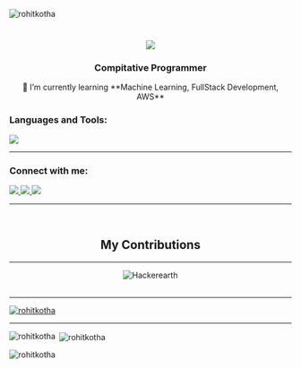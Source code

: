<p align="left"> <img src="https://komarev.com/ghpvc/?username=rohitkotha&label=Profile%20views&color=0e75b6&style=flat" alt="rohitkotha" /> </p>



<h1 align="center">
    <img src="https://readme-typing-svg.herokuapp.com/?font=Righteous&size=35&center=true&vCenter=true&width=500&height=70&duration=4000&lines=Hi+There!+👋;+I'm+Rohit+Kotha!;" />
</h1>
<h3 align="center">Compitative Programmer</h3>
<div align="center">
 🌱 I’m currently learning **Machine Learning, FullStack Development, AWS**
</div>
<h3 align="left">Languages and Tools:</h3>
<p >
  <a href="https://skillicons.dev">
    <img src="https://skillicons.dev/icons?i=git,c,cpp,python,java,html,css,javascript,linux,aws" />
  </a>
</p>
<hr>
<h3 align="left">Connect with me:</h3>
<div>
    <a href="https://www.linkedin.com/in/rohit-kotha-3b04a8258/">
    <img src="https://skillicons.dev/icons?i=linkedin" />
  </a>
    <a href="mailto:rohitdinku815@gmail.com">
    <img src="https://skillicons.dev/icons?i=gmail" />
  </a>
    <a href="https://www.instagram.com/_herohit_/">
    <img src="https://skillicons.dev/icons?i=instagram" />
    </a>
</div>


<hr>
<br>
<h2 align="center"> My Contributions</h2>
<hr>
 
 <div align="center"> <img  src="https://github.com/MAZHARMIK/Interview_DS_Algo/blob/master/github-user-contribution.svg" alt="Hackerearth" data-canonical-src="https://github.com/MAZHARMIK/Interview_DS_Algo/blob/master/github-user-contribution.svg" style="max-width:100%;"></div>
<br>
<hr>
<p align="left"> <a href="https://github.com/ryo-ma/github-profile-trophy"><img src="https://github-profile-trophy.vercel.app/?username=rohitkotha" alt="rohitkotha" /></a> </p>


<p align="left">
</p>
<hr>



<p><img align="left" src="https://github-readme-stats.vercel.app/api/top-langs?username=rohitkotha&show_icons=true&locale=en&layout=compact" alt="rohitkotha" /></p>

<p>&nbsp;<img align="center" src="https://github-readme-stats.vercel.app/api?username=rohitkotha&show_icons=true&locale=en" alt="rohitkotha" /></p>

<p><img align="center" src="https://github-readme-streak-stats.herokuapp.com/?user=rohitkotha&" alt="rohitkotha" /></p>

